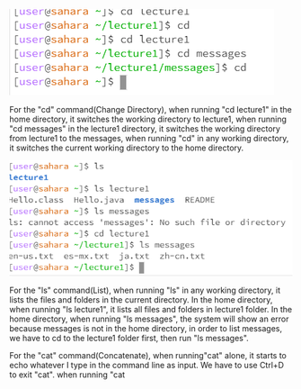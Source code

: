 ![Image](Capture.PNG)

For the "cd" command(Change Directory), when running "cd lecture1" in the home directory, it switches the working directory to lecture1, when running "cd messages" in the lecture1 directory, it switches the working directory from lecture1 to the messages, when running "cd" in any working directory, it switches the current working directory to the home directory.



![Image](Capture2.PNG)

For the "ls" command(List), when running "ls" in any working directory, it lists the files and folders in the current directory. In the home directory, when running "ls lecture1", it lists all files and folders in lecture1 folder. In the home directory, when running "ls messages", the system will show an error because messages is not in the home directory, in order to list messages, we have to cd to the lecture1 folder first, then run "ls messages".        




For the "cat" command(Concatenate), when running"cat" alone, it starts to echo whatever I type in the command line as input. We have to use Ctrl+D to exit "cat". when running "cat  
